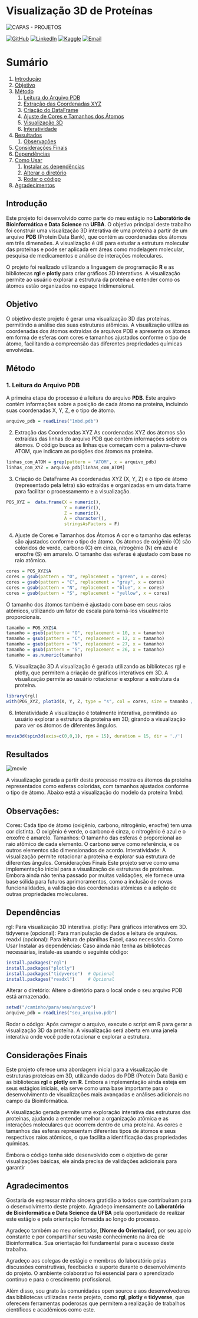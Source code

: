 # Visualização 3D de Proteínas

![CAPAS - PROJETOS](https://github.com/user-attachments/assets/b8403373-679c-4b2c-8e74-430dd3c2eae5)

[![GitHub](https://img.shields.io/badge/GitHub-Eduardo%20Coqueiro-blue?style=flat&logo=github)](https://github.com/Edu-png)
[![LinkedIn](https://img.shields.io/badge/LinkedIn-Eduardo%20Coqueiro-blue?style=flat&logo=linkedin)](https://www.linkedin.com/in/eduardocoqueiro)
[![Kaggle](https://img.shields.io/badge/Kaggle-Eduardo%20Coqueiro-blue?style=flat&logo=kaggle)](https://www.kaggle.com)
[![Email](https://img.shields.io/badge/Email-eduardocoqueiro%40gmail.com-blue?style=flat&logo=gmail)](mailto:eduardocoqueiro@gmail.com)

# Sumário

1. [Introdução](#introdução)
2. [Objetivo](#objetivo)
3. [Método](#método)
    1. [Leitura do Arquivo PDB](#leitura-do-arquivo-pdb)
    2. [Extração das Coordenadas XYZ](#extração-das-coordenadas-xyz)
    3. [Criação do DataFrame](#criação-do-dataframe)
    4. [Ajuste de Cores e Tamanhos dos Átomos](#ajuste-de-cores-e-tamanhos-dos-átomos)
    5. [Visualização 3D](#visualização-3d)
    6. [Interatividade](#interatividade)
4. [Resultados](#resultados)
    1. [Observações](#observações)
5. [Considerações Finais](#considerações-finais)
6. [Dependências](#dependências)
7. [Como Usar](#como-usar)
    1. [Instalar as dependências](#instalar-as-dependências)
    2. [Alterar o diretório](#alterar-o-diretório)
    3. [Rodar o código](#rodar-o-código)
8. [Agradecimentos](#agradecimentos)

## Introdução

Este projeto foi desenvolvido como parte do meu estágio no **Laboratório de Bioinformática e Data Science** na **UFBA**. O objetivo principal deste trabalho foi construir uma visualização 3D interativa de uma proteína a partir de um arquivo **PDB** (Protein Data Bank), que contém as coordenadas dos átomos em três dimensões. A visualização é útil para estudar a estrutura molecular das proteínas e pode ser aplicada em áreas como modelagem molecular, pesquisa de medicamentos e análise de interações moleculares.

O projeto foi realizado utilizando a linguagem de programação **R** e as bibliotecas **rgl** e **plotly** para criar gráficos 3D interativos. A visualização permite ao usuário explorar a estrutura da proteína e entender como os átomos estão organizados no espaço tridimensional.

## Objetivo

O objetivo deste projeto é gerar uma visualização 3D das proteínas, permitindo a análise das suas estruturas atômicas. A visualização utiliza as coordenadas dos átomos extraídas de arquivos PDB e apresenta os átomos em forma de esferas com cores e tamanhos ajustados conforme o tipo de átomo, facilitando a compreensão das diferentes propriedades químicas envolvidas.

## Método

### 1. **Leitura do Arquivo PDB**
A primeira etapa do processo é a leitura do arquivo **PDB**. Este arquivo contém informações sobre a posição de cada átomo na proteína, incluindo suas coordenadas X, Y, Z, e o tipo de átomo.

```r
arquivo_pdb = readLines("1mbd.pdb")
```

2. Extração das Coordenadas XYZ
As coordenadas XYZ dos átomos são extraídas das linhas do arquivo PDB que contêm informações sobre os átomos. O código busca as linhas que começam com a palavra-chave ATOM, que indicam as posições dos átomos na proteína.

```r
linhas_com_ATOM = grep(pattern = "ATOM", x = arquivo_pdb)
linhas_com_XYZ = arquivo_pdb[linhas_com_ATOM]
```

3. Criação do DataFrame
As coordenadas XYZ (X, Y, Z) e o tipo de átomo (representado pela letra) são extraídas e organizadas em um data.frame para facilitar o processamento e a visualização.

```r
POS_XYZ =  data.frame(X = numeric(),
                      Y = numeric(),
                      Z = numeric(),
                      A = character(),
                      stringsAsFactors = F)
```

4. Ajuste de Cores e Tamanhos dos Átomos
A cor e o tamanho das esferas são ajustados conforme o tipo de átomo. Os átomos de oxigênio (O) são coloridos de verde, carbono (C) em cinza, nitrogênio (N) em azul e enxofre (S) em amarelo. O tamanho das esferas é ajustado com base no raio atômico.

```r
cores = POS_XYZ$A
cores = gsub(pattern = "O", replacement = "green", x = cores)
cores = gsub(pattern = "C", replacement = "gray", x = cores)
cores = gsub(pattern = "N", replacement = "blue", x = cores)
cores = gsub(pattern = "S", replacement = "yellow", x = cores)
```

O tamanho dos átomos também é ajustado com base em seus raios atômicos, utilizando um fator de escala para torná-los visualmente proporcionais.

```r
tamanho = POS_XYZ$A
tamanho = gsub(pattern = "O", replacement = 10, x = tamanho)
tamanho = gsub(pattern = "C", replacement = 12, x = tamanho)
tamanho = gsub(pattern = "N", replacement = 27, x = tamanho)
tamanho = gsub(pattern = "S", replacement = 26, x = tamanho)
tamanho = as.numeric(tamanho)
```

5. Visualização 3D
A visualização é gerada utilizando as bibliotecas rgl e plotly, que permitem a criação de gráficos interativos em 3D. A visualização permite ao usuário rotacionar e explorar a estrutura da proteína.

```r
library(rgl)
with(POS_XYZ, plot3d(X, Y, Z, type = "s", col = cores, size = tamanho / 10))
```

6. Interatividade
A visualização é totalmente interativa, permitindo ao usuário explorar a estrutura da proteína em 3D, girando a visualização para ver os átomos de diferentes ângulos.

```r
movie3d(spin3d(axis=c(0,0,1), rpm = 15), duration = 15, dir = './')
```

## Resultados

![movie](https://github.com/user-attachments/assets/f0c950f2-804e-4021-90e5-444ca10cb87f)

A visualização gerada a partir deste processo mostra os átomos da proteína representados como esferas coloridas, com tamanhos ajustados conforme o tipo de átomo. Abaixo está a visualização do modelo da proteína 1mbd:


## Observações:
Cores: Cada tipo de átomo (oxigênio, carbono, nitrogênio, enxofre) tem uma cor distinta. O oxigênio é verde, o carbono é cinza, o nitrogênio é azul e o enxofre é amarelo.
Tamanhos: O tamanho das esferas é proporcional ao raio atômico de cada elemento. O carbono serve como referência, e os outros elementos são dimensionados de acordo.
Interatividade: A visualização permite rotacionar a proteína e explorar sua estrutura de diferentes ângulos.
Considerações Finais
Este projeto serve como uma implementação inicial para a visualização de estruturas de proteínas. Embora ainda não tenha passado por muitas validações, ele fornece uma base sólida para futuros aprimoramentos, como a inclusão de novas funcionalidades, a validação das coordenadas atômicas e a adição de outras propriedades moleculares.

## Dependências
rgl: Para visualização 3D interativa.
plotly: Para gráficos interativos em 3D.
tidyverse (opcional): Para manipulação de dados e leitura de arquivos.
readxl (opcional): Para leitura de planilhas Excel, caso necessário.
Como Usar
Instalar as dependências:
Caso ainda não tenha as bibliotecas necessárias, instale-as usando o seguinte código:

```r
install.packages("rgl")
install.packages("plotly")
install.packages("tidyverse")  # Opcional
install.packages("readxl")     # Opcional
```
Alterar o diretório:
Altere o diretório para o local onde o seu arquivo PDB está armazenado.


```r
setwd("/caminho/para/seu/arquivo")
arquivo_pdb = readLines("seu_arquivo.pdb")
```
Rodar o código:
Após carregar o arquivo, execute o script em R para gerar a visualização 3D da proteína. A visualização será aberta em uma janela interativa onde você pode rotacionar e explorar a estrutura.

## Considerações Finais

Este projeto oferece uma abordagem inicial para a visualização de estruturas proteicas em 3D, utilizando dados do PDB (Protein Data Bank) e as bibliotecas **rgl** e **plotly** em **R**. Embora a implementação ainda esteja em seus estágios iniciais, ela serve como uma base importante para o desenvolvimento de visualizações mais avançadas e análises adicionais no campo da Bioinformática.

A visualização gerada permite uma exploração interativa das estruturas das proteínas, ajudando a entender melhor a organização atômica e as interações moleculares que ocorrem dentro de uma proteína. As cores e tamanhos das esferas representam diferentes tipos de átomos e seus respectivos raios atômicos, o que facilita a identificação das propriedades químicas.

Embora o código tenha sido desenvolvido com o objetivo de gerar visualizações básicas, ele ainda precisa de validações adicionais para garantir 

## Agradecimentos

Gostaria de expressar minha sincera gratidão a todos que contribuíram para o desenvolvimento deste projeto. Agradeço imensamente ao **Laboratório de Bioinformática e Data Science da UFBA** pela oportunidade de realizar este estágio e pela orientação fornecida ao longo do processo.

Agradeço também ao meu orientador, **[Nome do Orientador]**, por seu apoio constante e por compartilhar seu vasto conhecimento na área de Bioinformática. Sua orientação foi fundamental para o sucesso deste trabalho.

Agradeço aos colegas de estágio e membros do laboratório pelas discussões construtivas, feedbacks e suporte durante o desenvolvimento do projeto. O ambiente colaborativo foi essencial para o aprendizado contínuo e para o crescimento profissional.

Além disso, sou grato às comunidades open source e aos desenvolvedores das bibliotecas utilizadas neste projeto, como **rgl**, **plotly** e **tidyverse**, que oferecem ferramentas poderosas que permitem a realização de trabalhos científicos e acadêmicos como este.
